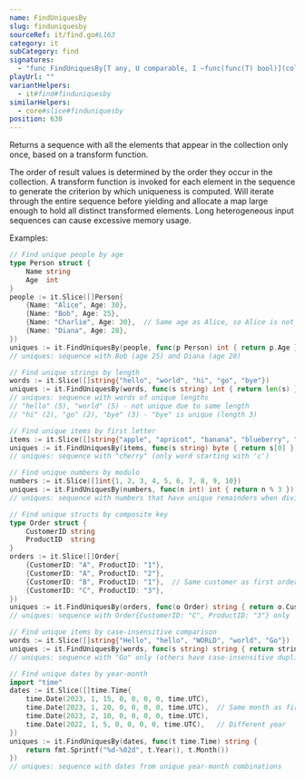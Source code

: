 ```yaml
---
name: FindUniquesBy
slug: finduniquesby
sourceRef: it/find.go#L163
category: it
subCategory: find
signatures:
  - "func FindUniquesBy[T any, U comparable, I ~func(func(T) bool)](collection I, transform func(item T) U) I"
playUrl: ""
variantHelpers:
  - it#find#finduniquesby
similarHelpers:
  - core#slice#finduniquesby
position: 630
---
```


Returns a sequence with all the elements that appear in the collection only once, based on a transform function.

The order of result values is determined by the order they occur in the collection. A transform function is
invoked for each element in the sequence to generate the criterion by which uniqueness is computed.
Will iterate through the entire sequence before yielding and allocate a map large enough to hold all distinct transformed elements.
Long heterogeneous input sequences can cause excessive memory usage.

Examples:

```go
// Find unique people by age
type Person struct {
    Name string
    Age  int
}
people := it.Slice([]Person{
    {Name: "Alice", Age: 30},
    {Name: "Bob", Age: 25},
    {Name: "Charlie", Age: 30},  // Same age as Alice, so Alice is not unique
    {Name: "Diana", Age: 28},
})
uniques := it.FindUniquesBy(people, func(p Person) int { return p.Age })
// uniques: sequence with Bob (age 25) and Diana (age 28)

// Find unique strings by length
words := it.Slice([]string{"hello", "world", "hi", "go", "bye"})
uniques := it.FindUniquesBy(words, func(s string) int { return len(s) })
// uniques: sequence with words of unique lengths
// "hello" (5), "world" (5) - not unique due to same length
// "hi" (2), "go" (2), "bye" (3) - "bye" is unique (length 3)

// Find unique items by first letter
items := it.Slice([]string{"apple", "apricot", "banana", "blueberry", "cherry"})
uniques := it.FindUniquesBy(items, func(s string) byte { return s[0] })
// uniques: sequence with "cherry" (only word starting with 'c')

// Find unique numbers by modulo
numbers := it.Slice([]int{1, 2, 3, 4, 5, 6, 7, 8, 9, 10})
uniques := it.FindUniquesBy(numbers, func(n int) int { return n % 3 })
// uniques: sequence with numbers that have unique remainders when divided by 3

// Find unique structs by composite key
type Order struct {
    CustomerID string
    ProductID  string
}
orders := it.Slice([]Order{
    {CustomerID: "A", ProductID: "1"},
    {CustomerID: "A", ProductID: "2"},
    {CustomerID: "B", ProductID: "1"},  // Same customer as first orders
    {CustomerID: "C", ProductID: "3"},
})
uniques := it.FindUniquesBy(orders, func(o Order) string { return o.CustomerID })
// uniques: sequence with Order{CustomerID: "C", ProductID: "3"} only

// Find unique items by case-insensitive comparison
words := it.Slice([]string{"Hello", "hello", "WORLD", "world", "Go"})
uniques := it.FindUniquesBy(words, func(s string) string { return strings.ToLower(s) })
// uniques: sequence with "Go" only (others have case-insensitive duplicates)

// Find unique dates by year-month
import "time"
dates := it.Slice([]time.Time{
    time.Date(2023, 1, 15, 0, 0, 0, 0, time.UTC),
    time.Date(2023, 1, 20, 0, 0, 0, 0, time.UTC),  // Same month as first
    time.Date(2023, 2, 10, 0, 0, 0, 0, time.UTC),
    time.Date(2022, 1, 5, 0, 0, 0, 0, time.UTC),   // Different year
})
uniques := it.FindUniquesBy(dates, func(t time.Time) string {
    return fmt.Sprintf("%d-%02d", t.Year(), t.Month())
})
// uniques: sequence with dates from unique year-month combinations
```